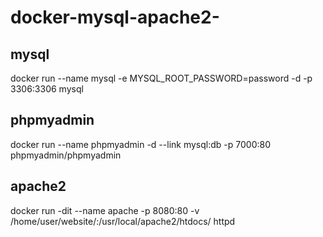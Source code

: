 # docker-mysql-apache2-

## mysql 

docker run --name mysql -e MYSQL_ROOT_PASSWORD=password -d -p 3306:3306 mysql

## phpmyadmin
	
docker run --name phpmyadmin -d --link mysql:db -p 7000:80 phpmyadmin/phpmyadmin

## apache2

docker run -dit --name apache -p 8080:80 -v /home/user/website/:/usr/local/apache2/htdocs/ httpd
